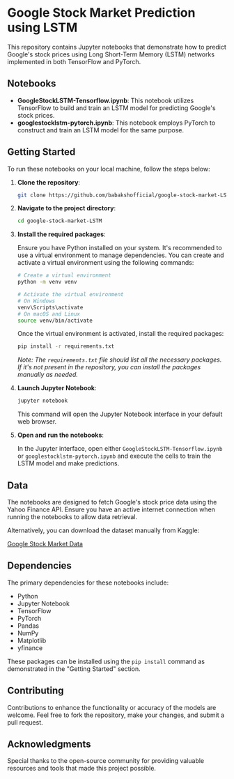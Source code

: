 # Google Stock Market Prediction using LSTM

This repository contains Jupyter notebooks that demonstrate how to predict Google's stock prices using Long Short-Term Memory (LSTM) networks implemented in both TensorFlow and PyTorch.

## Notebooks

- **GoogleStockLSTM-Tensorflow.ipynb**: This notebook utilizes TensorFlow to build and train an LSTM model for predicting Google's stock prices.
- **googlestocklstm-pytorch.ipynb**: This notebook employs PyTorch to construct and train an LSTM model for the same purpose.

## Getting Started

To run these notebooks on your local machine, follow the steps below:

1. **Clone the repository**:

   ```bash
   git clone https://github.com/babakshofficial/google-stock-market-LSTM.git
   ```

2. **Navigate to the project directory**:

   ```bash
   cd google-stock-market-LSTM
   ```

3. **Install the required packages**:

   Ensure you have Python installed on your system. It's recommended to use a virtual environment to manage dependencies. You can create and activate a virtual environment using the following commands:

   ```bash
   # Create a virtual environment
   python -m venv venv

   # Activate the virtual environment
   # On Windows
   venv\Scripts\activate
   # On macOS and Linux
   source venv/bin/activate
   ```

   Once the virtual environment is activated, install the required packages:

   ```bash
   pip install -r requirements.txt
   ```

   *Note: The `requirements.txt` file should list all the necessary packages. If it's not present in the repository, you can install the packages manually as needed.*

4. **Launch Jupyter Notebook**:

   ```bash
   jupyter notebook
   ```

   This command will open the Jupyter Notebook interface in your default web browser.

5. **Open and run the notebooks**:

   In the Jupyter interface, open either `GoogleStockLSTM-Tensorflow.ipynb` or `googlestocklstm-pytorch.ipynb` and execute the cells to train the LSTM model and make predictions.

## Data

The notebooks are designed to fetch Google's stock price data using the Yahoo Finance API. Ensure you have an active internet connection when running the notebooks to allow data retrieval.

Alternatively, you can download the dataset manually from Kaggle:

[Google Stock Market Data](https://www.kaggle.com/datasets/babaksh/googlestock/versions/2)

## Dependencies

The primary dependencies for these notebooks include:

- Python
- Jupyter Notebook
- TensorFlow
- PyTorch
- Pandas
- NumPy
- Matplotlib
- yfinance

These packages can be installed using the `pip install` command as demonstrated in the "Getting Started" section.

## Contributing

Contributions to enhance the functionality or accuracy of the models are welcome. Feel free to fork the repository, make your changes, and submit a pull request.

## Acknowledgments

Special thanks to the open-source community for providing valuable resources and tools that made this project possible.
